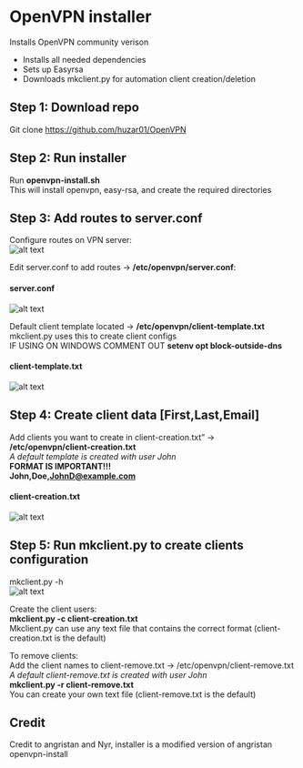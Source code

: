 # OpenVPN installer
Installs OpenVPN community verison
<ul>
<li>Installs all needed dependencies</li> 
<li>Sets up Easyrsa</li>  
<li>Downloads mkclient.py for automation client creation/deletion</li> 
</ul>

## Step 1: Download repo
Git clone https://github.com/huzar01/OpenVPN

## Step 2: Run installer 
Run **openvpn-install.sh** <br />
This will install openvpn, easy-rsa, and create the required directories 
## Step 3: Add routes to server.conf
Configure routes on VPN server:<br />
![alt text](https://i.imgur.com/HW4XXZx.png)


Edit server.conf to add routes -> **/etc/openvpn/server.conf**:<br />
#### server.conf<br />
![alt text](https://i.imgur.com/9f2b9R9.png)

Default client template located -> **/etc/openvpn/client-template.txt**<br />
mkclient.py uses this to create client configs<br />
IF USING ON WINDOWS COMMENT OUT **setenv opt block-outside-dns**<br />
#### client-template.txt<br />
![alt text](https://i.imgur.com/y53wgTP.png)

## Step 4: Create client data [First,Last,Email]
Add clients you want  to create in client-creation.txt” -> **/etc/openvpn/client-creation.txt** <br />
*A default template is created with user John* <br />
**FORMAT IS IMPORTANT!!!**<br />
**John,Doe,JohnD@example.com**
#### client-creation.txt<br />
![alt text](https://i.imgur.com/PklKVq0.png)


## Step 5: Run mkclient.py to create clients configuration 
mkclient.py -h <br />
![alt text](https://i.imgur.com/zotsrzy.png)

Create the client users:<br />
**mkclient.py -c client-creation.txt**<br />
Mkclient.py can use any text file that contains the correct format (client-creation.txt is the default)<br />

To remove clients:<br />
Add the client names to client-remove.txt -> /etc/openvpn/client-remove.txt<br />
*A default client-remove.txt is created with user John* <br />
**mkclient.py -r client-remove.txt** <br />
You can create your own text file (client-remove.txt is the default)<br />

## Credit 
Credit to angristan and Nyr, installer is a modified version of angristan openvpn-install<br />
